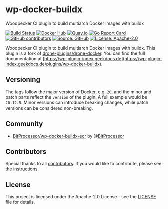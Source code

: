 # wp-docker-buildx

Woodpecker CI plugin to build multiarch Docker images with buildx

[![Build Status](https://img.shields.io/wp/build/thegeeklab/wp-docker-buildx?logo=wp&server=https%3A%2F%2Fwp.thegeeklab.de)](https://wp.thegeeklab.de/thegeeklab/wp-docker-buildx)
[![Docker Hub](https://img.shields.io/badge/dockerhub-latest-blue.svg?logo=docker&logoColor=white)](https://hub.docker.com/r/thegeeklab/wp-docker-buildx)
[![Quay.io](https://img.shields.io/badge/quay-latest-blue.svg?logo=docker&logoColor=white)](https://quay.io/repository/thegeeklab/wp-docker-buildx)
[![Go Report Card](https://goreportcard.com/badge/github.com/thegeeklab/wp-docker-buildx)](https://goreportcard.com/report/github.com/thegeeklab/wp-docker-buildx)
[![GitHub contributors](https://img.shields.io/github/contributors/thegeeklab/wp-docker-buildx)](https://github.com/thegeeklab/wp-docker-buildx/graphs/contributors)
[![Source: GitHub](https://img.shields.io/badge/source-github-blue.svg?logo=github&logoColor=white)](https://github.com/thegeeklab/wp-docker-buildx)
[![License: Apache-2.0](https://img.shields.io/github/license/thegeeklab/wp-docker-buildx)](https://github.com/thegeeklab/wp-docker-buildx/blob/main/LICENSE)

Woodpecker CI plugin to build multiarch Docker images with buildx. This plugin is a fork of [drone-plugins/drone-docker](https://github.com/drone-plugins/drone-docker). You can find the full documentation at [https://wp-plugin-index.geekdocs.de](https://wp-plugin-index.geekdocs.de/plugins/wp-docker-buildx).

## Versioning

The tags follow the major version of Docker, e.g. `20`, and the minor and patch parts reflect the `version` of the plugin. A full example would be `20.12.5`. Minor versions can introduce breaking changes, while patch versions can be considered non-breaking.

## Community

<!-- prettier-ignore-start -->
<!-- spellchecker-disable -->

- [BitProcessor/wp-docker-buildx-ecr](https://github.com/BitProcessor/wp-docker-buildx-ecr) by [@BitProcessor](https://github.com/BitProcessor)

<!-- spellchecker-enable -->
<!-- prettier-ignore-end -->

## Contributors

Special thanks to all [contributors](https://github.com/thegeeklab/wp-docker-buildx/graphs/contributors). If you would like to contribute, please see the [instructions](https://github.com/thegeeklab/wp-docker-buildx/blob/main/CONTRIBUTING.md).

## License

This project is licensed under the Apache-2.0 License - see the [LICENSE](https://github.com/thegeeklab/wp-docker-buildx/blob/main/LICENSE) file for details.
